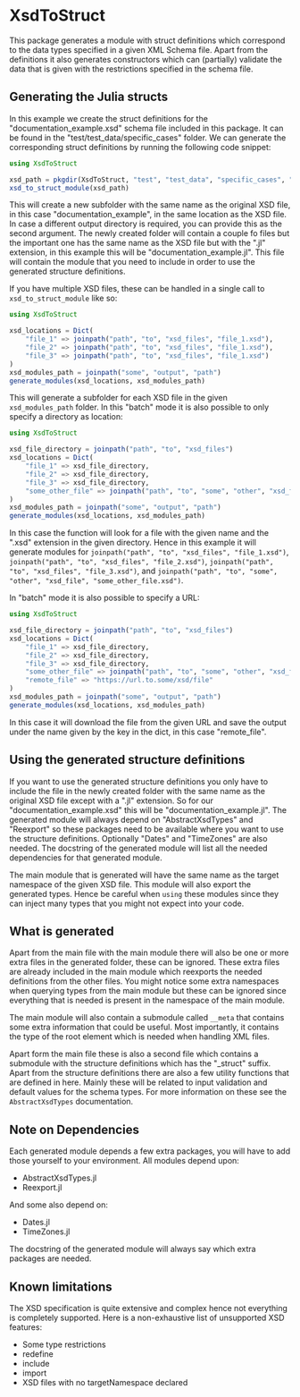 # XsdToStruct

This package generates a module with struct definitions which correspond to the data types specified in a given XML Schema file. Apart from the definitions it also generates constructors which can (partially) validate the data that is given with the restrictions specified in the schema file.

## Generating the Julia structs

In this example we create the struct definitions for the "documentation_example.xsd" schema file included in this package. It can be found in the "test/test_data/specific_cases" folder. We can generate the corresponding struct definitions by running the following code snippet:

```julia
using XsdToStruct

xsd_path = pkgdir(XsdToStruct, "test", "test_data", "specific_cases", "documentation_example.xsd")
xsd_to_struct_module(xsd_path)
```

This will create a new subfolder with the same name as the original XSD file, in this case "documentation_example", in the same location as the XSD file. In case a different output directory is required, you can provide this as the second argument. The newly created folder will contain a couple fo files but the important one has the same name as the XSD file but with the ".jl" extension, in this example this will be "documentation_example.jl". This file will contain the module that you need to include in order to use the generated structure definitions.

If you have multiple XSD files, these can be handled in a single call to `xsd_to_struct_module` like so:

```julia
using XsdToStruct

xsd_locations = Dict(
    "file_1" => joinpath("path", "to", "xsd_files", "file_1.xsd"),
    "file_2" => joinpath("path", "to", "xsd_files", "file_1.xsd"),
    "file_3" => joinpath("path", "to", "xsd_files", "file_1.xsd")
)
xsd_modules_path = joinpath("some", "output", "path")
generate_modules(xsd_locations, xsd_modules_path)
```

This will generate a subfolder for each XSD file in the given `xsd_modules_path` folder.
In this "batch" mode it is also possible to only specify a directory as location:

```julia
using XsdToStruct

xsd_file_directory = joinpath("path", "to", "xsd_files")
xsd_locations = Dict(
    "file_1" => xsd_file_directory,
    "file_2" => xsd_file_directory,
    "file_3" => xsd_file_directory,
    "some_other_file" => joinpath("path", "to", "some", "other", "xsd_file", "some_other_file.xsd")
)
xsd_modules_path = joinpath("some", "output", "path")
generate_modules(xsd_locations, xsd_modules_path)
```

In this case the function will look for a file with the given name and the ".xsd" extension in the given directory. Hence in this example it will generate modules for `joinpath("path", "to", "xsd_files", "file_1.xsd")`, `joinpath("path", "to", "xsd_files", "file_2.xsd")`, `joinpath("path", "to", "xsd_files", "file_3.xsd")`, and `joinpath("path", "to", "some", "other", "xsd_file", "some_other_file.xsd")`.

In "batch" mode it is also possible to specify a URL:

```julia
using XsdToStruct

xsd_file_directory = joinpath("path", "to", "xsd_files")
xsd_locations = Dict(
    "file_1" => xsd_file_directory,
    "file_2" => xsd_file_directory,
    "file_3" => xsd_file_directory,
    "some_other_file" => joinpath("path", "to", "some", "other", "xsd_file", "some_other_file.xsd"),
    "remote_file" => "https://url.to.some/xsd/file"
)
xsd_modules_path = joinpath("some", "output", "path")
generate_modules(xsd_locations, xsd_modules_path)
```

In this case it will download the file from the given URL and save the output under the name given by the key in the dict, in this case "remote_file".

## Using the generated structure definitions

If you want to use the generated structure definitions you only have to include the file in the newly created folder with the same name as the original XSD file except with a ".jl" extension. So for our "documentation_example.xsd" this will be "documentation_example.jl". The generated module will always depend on "AbstractXsdTypes" and "Reexport" so these packages need to be available where you want to use the structure definitions. Optionally "Dates" and "TimeZones" are also needed. The docstring of the generated module will list all the needed dependencies for that generated module.

The main module that is generated will have the same name as the target namespace of the given XSD file. This module will also export the generated types. Hence be careful when `using` these modules since they can inject many types that you might not expect into your code.

## What is generated

Apart from the main file with the main module there will also be one or more extra files in the generated folder, these can be ignored. These extra files are already included in the main module which reexports the needed definitions from the other files. You might notice some extra namespaces when querying types from the main module but these can be ignored since everything that is needed is present in the namespace of the main module.

The main module will also contain a submodule called `__meta` that contains some extra information that could be useful. Most importantly, it contains the type of the root element which is needed when handling XML files.

Apart form the main file these is also a second file which contains a submodule with the structure definitions which has the "_struct" suffix. Apart from the structure definitions there are also a few utility functions that are defined in here. Mainly these will be related to input validation and default values for the schema types. For more information on these see the `AbstractXsdTypes` documentation.

## Note on Dependencies

Each generated module depends a few extra packages, you will have to add those yourself to your environment.
All modules depend upon:

* AbstractXsdTypes.jl
* Reexport.jl

And some also depend on:

* Dates.jl
* TimeZones.jl

The docstring of the generated module will always say which extra packages are needed.

## Known limitations

The XSD specification is quite extensive and complex hence not everything is completely supported.
Here is a non-exhaustive list of unsupported XSD features:

* Some type restrictions
* redefine
* include
* import
* XSD files with no targetNamespace declared
